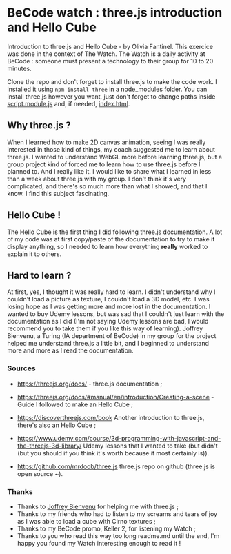 # BeCode watch : three.js introduction and Hello Cube

Introduction to three.js and Hello Cube - by Olivia Fantinel.
This exercice was done in the context of The Watch. The Watch is a daily activity at BeCode : someone must present a technology to their group for 10 to 20 minutes.

Clone the repo and don't forget to install three.js to make the code work. I installed it using ```npm install three``` in a node_modules folder.
You can install three.js however you want, just don't forget to change paths inside [script.module.js](https://github.com/tanoshiibot/watch-three.js/blob/main/script.module.js) and, if needed, [index.html](https://github.com/tanoshiibot/watch-three.js/blob/main/index.html).

## Why three.js ?

When I learned how to make 2D canvas animation, seeing I was really interested in those kind of things, my coach suggested me to learn about three.js. I wanted to understand WebGL more before learning three.js, but a group project kind of forced me to learn how to use three.js before I planned to. And I really like it.
I would like to share what I learned in less than a week about three.js with my group. I don't think it's very complicated, and there's so much more than what I showed, and that I know. I find this subject fascinating.

## Hello Cube !

The Hello Cube is the first thing I did following three.js documentation. A lot of my code was at first copy/paste of the documentation to try to make it display anything, so I needed to learn how everything **really** worked to explain it to others. 

## Hard to learn ?

At first, yes, I thought it was really hard to learn. I didn't understand why I couldn't load a picture as texture, I couldn't load a 3D model, etc. I was losing hope as I was getting more and more lost in the documentation. I wanted to buy Udemy lessons, but was sad that I couldn't just learn with the documentation as I did (I'm not saying Udemy lessons are bad, I would recommend you to take them if you like this way of learning). Joffrey Bienvenu, a Turing (IA department of BeCode) in my group for the project helped me understand three.js a little bit, and I beginned to understand more and more as I read the documentation. 

### Sources

* https://threejs.org/docs/ - three.js documentation ;

* https://threejs.org/docs/#manual/en/introduction/Creating-a-scene - Guide I followed to make an Hello Cube ;

* https://discoverthreejs.com/book Another introduction to three.js, there's also an Hello Cube ;

* https://www.udemy.com/course/3d-programming-with-javascript-and-the-threejs-3d-library/ Udemy lessons that I wanted to take (but didn't (but you should if you think it's worth because it most certainly is)).

* https://github.com/mrdoob/three.js three.js repo on github (three.js is open source ~).

### Thanks

* Thanks to [Joffrey Bienvenu]( http://joffreybvn.be/) for helping me with three.js ;
* Thanks to my friends who had to listen to my screams and tears of joy as I was able to load a cube with Cirno textures ;
* Thanks to my BeCode promo, Keller 2, for listening my Watch ;
* Thanks to you who read this way too long readme.md until the end, I'm happy you found my Watch interesting enough to read it !
